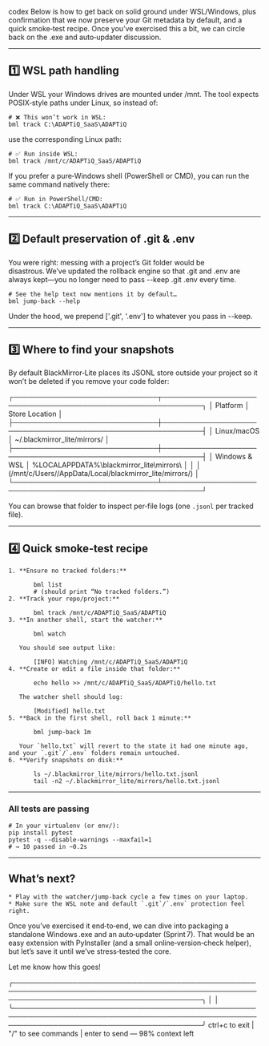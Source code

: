 codex
Below is how to get back on solid ground under WSL/Windows, plus confirmation that we now preserve your Git metadata by default, and a quick
smoke‑test recipe. Once you’ve exercised this a bit, we can circle back on the .exe and auto‑updater discussion.

---

## 1️⃣ WSL path handling

Under WSL your Windows drives are mounted under /mnt. The tool expects POSIX‑style paths under Linux, so instead of:

    # ❌ This won’t work in WSL:
    bml track C:\ADAPTiQ_SaaS\ADAPTiQ

use the corresponding Linux path:

    # ✅ Run inside WSL:
    bml track /mnt/c/ADAPTiQ_SaaS/ADAPTiQ

If you prefer a pure‑Windows shell (PowerShell or CMD), you can run the same command natively there:

    # ✅ Run in PowerShell/CMD:
    bml track C:\ADAPTiQ_SaaS\ADAPTiQ

---

## 2️⃣ Default preservation of .git & .env

You were right: messing with a project’s Git folder would be disastrous. We’ve updated the rollback engine so that .git and .env are always
kept—you no longer need to pass --keep .git .env every time.

    # See the help text now mentions it by default…
    bml jump-back --help

Under the hood, we prepend ['.git', '.env'] to whatever you pass in --keep.

---

## 3️⃣ Where to find your snapshots

By default BlackMirror‑Lite places its JSONL store outside your project so it won’t be deleted if you remove your code folder:

┌─────────────────────────────┬──────────────────────────────────────────────────────────┐
│ Platform                    │ Store Location                                           │
├─────────────────────────────┼──────────────────────────────────────────────────────────┤
│ Linux/macOS                 │ ~/.blackmirror_lite/mirrors/                              │
├─────────────────────────────┼──────────────────────────────────────────────────────────┤
│ Windows & WSL               │ %LOCALAPPDATA%\blackmirror_lite\mirrors\                │
│                             │ (/mnt/c/Users/<YourUser>/AppData/Local/blackmirror_lite/mirrors/) │
└─────────────────────────────┴──────────────────────────────────────────────────────────┘

You can browse that folder to inspect per‑file logs (one `.jsonl` per tracked file).

---

## 4️⃣ Quick smoke‑test recipe

    1. **Ensure no tracked folders:**

           bml list
           # (should print “No tracked folders.”)
    2. **Track your repo/project:**

           bml track /mnt/c/ADAPTiQ_SaaS/ADAPTiQ
    3. **In another shell, start the watcher:**

           bml watch

       You should see output like:

           [INFO] Watching /mnt/c/ADAPTiQ_SaaS/ADAPTiQ
    4. **Create or edit a file inside that folder:**

           echo hello >> /mnt/c/ADAPTiQ_SaaS/ADAPTiQ/hello.txt

       The watcher shell should log:

           [Modified] hello.txt
    5. **Back in the first shell, roll back 1 minute:**

           bml jump-back 1m

       Your `hello.txt` will revert to the state it had one minute ago, and your `.git`/`.env` folders remain untouched.
    6. **Verify snapshots on disk:**

           ls ~/.blackmirror_lite/mirrors/hello.txt.jsonl
           tail -n2 ~/.blackmirror_lite/mirrors/hello.txt.jsonl

---

### All tests are passing

    # In your virtualenv (or env/):
    pip install pytest
    pytest -q --disable-warnings --maxfail=1
    # → 10 passed in ~0.2s

---

## What’s next?

    * Play with the watcher/jump‑back cycle a few times on your laptop.
    * Make sure the WSL note and default `.git`/`.env` protection feel right.

Once you’ve exercised it end‑to‑end, we can dive into packaging a standalone Windows .exe and an auto‑updater (Sprint 7). That would be an
easy extension with PyInstaller (and a small online‑version‑check helper), but let’s save it until we’ve stress‑tested the core.

Let me know how this goes!

╭──────────────────────────────────────────────────────────────────────────────────────────────────────────────────────────────────────────╮
│ │
╰──────────────────────────────────────────────────────────────────────────────────────────────────────────────────────────────────────────╯
ctrl+c to exit | "/" to see commands | enter to send — 98% context left
